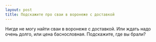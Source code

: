 ```yaml
---
layout: post 
title: Подскажите про сваи в воронеже с доставкой 
--- 
```

Нигде не могу найти сваи в воронеже с доставкой. Или ждать надо очень долго, или цена баснословная. Подскажите, где вы брали?